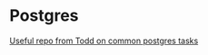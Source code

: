# Postgres

[Useful repo from Todd on common postgres
tasks](https://github.com/GoesToEleven/golang-web-dev/tree/master/044_postgres)
